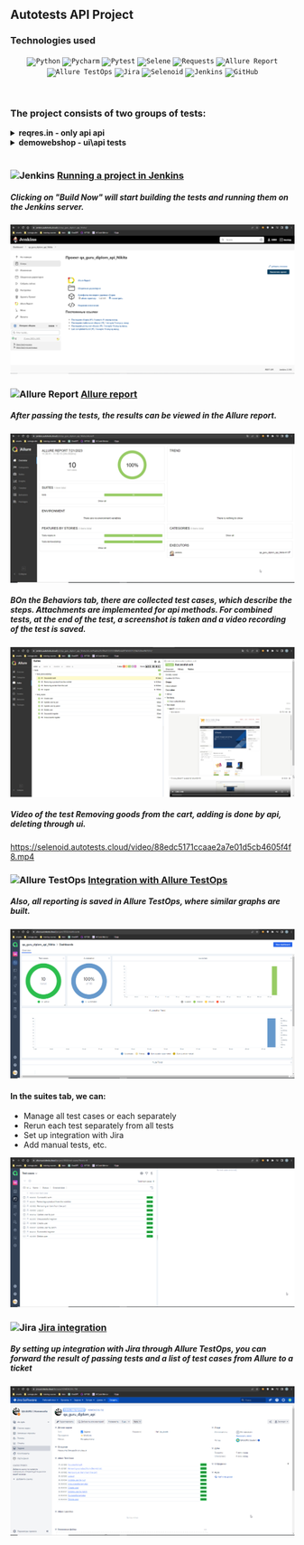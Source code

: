 ## Autotests API Project
### Technologies used
<p  align="center">
<code><img width="5%" title="Python" src="https://upload.wikimedia.org/wikipedia/commons/thumb/0/0a/Python.svg/1024px-Python.svg.png"></code>
<code><img width="5%" title="Pycharm" src="https://upload.wikimedia.org/wikipedia/commons/thumb/1/1d/PyCharm_Icon.svg/1200px-PyCharm_Icon.svg.png"></code>
<code><img width="5%" title="Pytest" src="https://upload.wikimedia.org/wikipedia/commons/b/ba/Pytest_logo.svg"></code>
<code><img width="5%" title="Selene" src="https://fs.getcourse.ru/fileservice/file/download/a/159627/sc/264/h/e0cabcb69a2df1e6b1086292c020a4a7.png"></code>
<code><img width="5%" title="Requests" src="https://upload.wikimedia.org/wikipedia/commons/a/aa/Requests_Python_Logo.png"></code>
<code><img width="5%" title="Allure Report" src="https://avatars.githubusercontent.com/u/5879127?s=200&v=4"></code>
<code><img width="5%" title="Allure TestOps" src="https://marketplace-cdn.atlassian.com/files/92e2d8c3-2a30-46c0-bf21-2453a4a270d3?fileType=image&mode=full-fit"></code>
<code><img width="5%" title="Jira" src="https://www.svgrepo.com/show/353935/jira.svg"></code>
<code><img width="5%" title="Selenoid" src="https://diginomica.com/sites/default/files/images/2017-09/docker-container.jpg"></code>
<code><img width="5%" title="Jenkins" src="https://avatars.githubusercontent.com/u/2520748?v=4"></code>
<code><img width="5%" title="GitHub" src="https://cdn-icons-png.flaticon.com/512/25/25231.png"></code>
</p>
<br> 

### The project consists of two groups of tests:
<details><summary><b>reqres.in - only api api</b></summary>
<ul>
  <li>Create user</li>
  <li>Update user by put</li>
  <li>Update user by patch</li>
  <li>Delete user</li>
  <li>Successful registration</li>
  <li>Unsuccessful registration</li>
</ul>

</details>
<details><summary><b>demowebshop - ui\api tests</b></summary>
<br> 
<ul>
  <li>Successful auth</li>
  <li>Removing a product from the wishlist</li>
  <li>Removing an item from the cart</li>
  <li>Logout</li>
</ul>
</details>
<br>

### <img width="3%" title="Jenkins" src="https://avatars.githubusercontent.com/u/2520748?v=4"> [Running a project in Jenkins](https://jenkins.autotests.cloud/job/qa_guru_diplom_api_Nikita/)
##### Clicking on "Build Now" will start building the tests and running them on the Jenkins server.

![Jenkins_run](images/jenkins%20api.png)


### <img width="3%" title="Allure Report" src="https://avatars.githubusercontent.com/u/5879127?s=200&v=4"> [Allure report](https://jenkins.autotests.cloud/job/qa_guru_diplom_api_Nikita/2/allure/)
##### After passing the tests, the results can be viewed in the Allure report.

![Overview](images/allure%20report.png)


##### ВOn the Behaviors tab, there are collected test cases, which describe the steps. Attachments are implemented for api methods. For combined tests, at the end of the test, a screenshot is taken and a video recording of the test is saved.

![Behaviors](images/allure%20api.png)


##### Video of the test Removing goods from the cart, adding is done by api, deleting through ui.

https://selenoid.autotests.cloud/video/88edc5171ccaae2a7e01d5cb4605f4f8.mp4


### <img width="3%" title="Allure TestOps" src="https://marketplace-cdn.atlassian.com/files/92e2d8c3-2a30-46c0-bf21-2453a4a270d3?fileType=image&mode=full-fit">  [Integration with Allure TestOps](https://allure.autotests.cloud/project/3532/dashboards)

##### Also, all reporting is saved in Allure TestOps, where similar graphs are built.

![Graf](images/testops.png)

#### In the suites tab, we can:
- Manage all test cases or each separately
- Rerun each test separately from all tests
- Set up integration with Jira
- Add manual tests, etc.

![tests](images/Testops_cases_api.png)

### <img width="3%" title="Jira" src="https://www.svgrepo.com/show/353935/jira.svg"> [Jira integration](https://jira.autotests.cloud/browse/HOMEWORK-798)
##### By setting up integration with Jira through Allure TestOps, you can forward the result of passing tests and a list of test cases from Allure to a ticket

![Jira](images/jira%20api.png)

